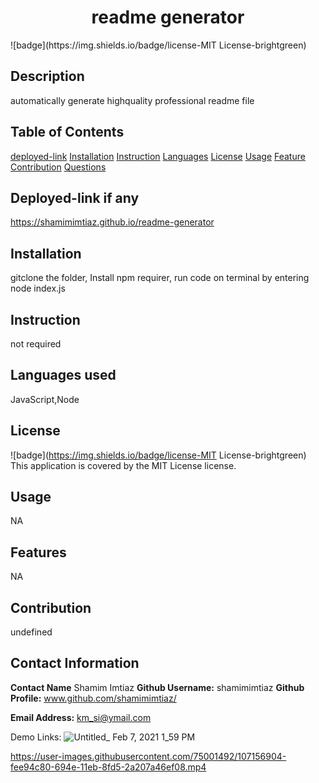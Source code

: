 
  <h1 align="center">readme generator</h1>
  ![badge](https://img.shields.io/badge/license-MIT License-brightgreen)<br />


  ## Description
  automatically generate highquality professional readme file 

  ## Table of Contents
  [deployed-link](#deployed-link)
  [Installation](#installation)
  [Instruction](#instruction)
  [Languages](#languages)
  [License](#liscense)
  [Usage](#usage)
  [Feature](#feature)
  [Contribution](#contribution)
  [Questions](#questions)

  
  ## Deployed-link if any
   https://shamimimtiaz.github.io/readme-generator
  
  ## Installation
  gitclone the folder, Install npm requirer, run code on terminal by entering node index.js 

  ## Instruction
  not required

  ## Languages used
  JavaScript,Node


  ## License
  ![badge](https://img.shields.io/badge/license-MIT License-brightgreen)
  <br />
  This application is covered by the MIT License license. 

  ## Usage
  NA

  ## Features
  NA

  ## Contribution
  undefined


  ## Contact Information 
  **Contact Name** Shamim Imtiaz
  **Github Username:** shamimimtiaz
  **Github Profile:** www.github.com/shamimimtiaz/
  
  **Email Address:** km_si@ymail.com

Demo Links:
![Untitled_ Feb 7, 2021 1_59 PM](https://user-images.githubusercontent.com/75001492/107157003-a2d2f800-694f-11eb-848f-6e7464f925b8.gif)  

https://user-images.githubusercontent.com/75001492/107156904-fee94c80-694e-11eb-8fd5-2a207a46ef08.mp4